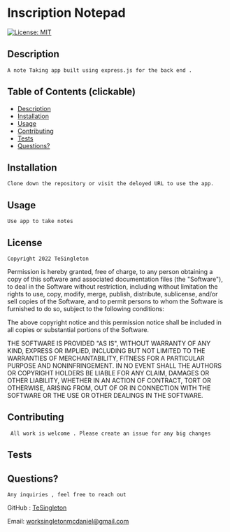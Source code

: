 
  
# Inscription Notepad

[![License: MIT](https://img.shields.io/badge/License-MIT-red.svg)](https://opensource.org/licenses/MIT)

## Description

    A note Taking app built using express.js for the back end .

## Table of Contents (clickable)
     
 * [Description](#description)
 * [Installation](#installation)
 * [Usage](#usage)
 * [Contributing](#contributing)
 * [Tests](#tests)
 * [Questions?](#questions)
    
  ## Installation 
    Clone down the repository or visit the deloyed URL to use the app. 

  ## Usage

    Use app to take notes

  ## License
    
    Copyright 2022 TeSingleton

Permission is hereby granted, free of charge, to any person obtaining a copy of this software and associated documentation files (the "Software"), to deal in the Software without restriction, including without limitation the rights to use, copy, modify, merge, publish, distribute, sublicense, and/or sell copies of the Software, and to permit persons to whom the Software is furnished to do so, subject to the following conditions:

The above copyright notice and this permission notice shall be included in all copies or substantial portions of the Software.

THE SOFTWARE IS PROVIDED "AS IS", WITHOUT WARRANTY OF ANY KIND, EXPRESS OR IMPLIED, INCLUDING BUT NOT LIMITED TO THE WARRANTIES OF MERCHANTABILITY, FITNESS FOR A PARTICULAR PURPOSE AND NONINFRINGEMENT. IN NO EVENT SHALL THE AUTHORS OR COPYRIGHT HOLDERS BE LIABLE FOR ANY CLAIM, DAMAGES OR OTHER LIABILITY, WHETHER IN AN ACTION OF CONTRACT, TORT OR OTHERWISE, ARISING FROM, OUT OF OR IN CONNECTION WITH THE SOFTWARE OR THE USE OR OTHER DEALINGS IN THE SOFTWARE.
   

  ## Contributing

     All work is welcome . Please create an issue for any big changes

  ## Tests

    

  ## Questions?

    Any inquiries , feel free to reach out

  GitHub : <a href="https://github.com/TeSingleton">TeSingleton</a>

  Email:  <a href="mailto:worksingletonmcdaniel@gmail.com">worksingletonmcdaniel@gmail.com</a>

 
    